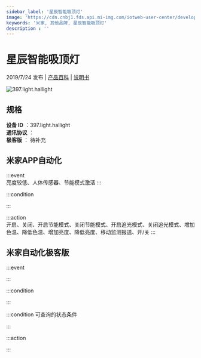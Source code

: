 ```yaml
---
sidebar_label: '星辰智能吸顶灯'
image: 'https://cdn.cnbj1.fds.api.mi-img.com/iotweb-user-center/developer_1679047577929Wk5hgwtW.png?GalaxyAccessKeyId=AKVGLQWBOVIRQ3XLEW&Expires=9223372036854775807&Signature=Jj67/noPk7uFv32nhub7QpWBPEg='
keywords: '米家, 其他品牌, 星辰智能吸顶灯'
description : ''
---
```

# 星辰智能吸顶灯

2019/7/24 发布 | [产品百科](https://home.mi.com/webapp/content/baike/product/index.html?model=397.light.hallight/) | [说明书](https://home.mi.com/views/introduction.html?model=397.light.hallight&region=cn)

![397.light.hallight](https://cdn.cnbj1.fds.api.mi-img.com/iotweb-user-center/developer_1679047577929Wk5hgwtW.png?GalaxyAccessKeyId=AKVGLQWBOVIRQ3XLEW&Expires=9223372036854775807&Signature=Jj67/noPk7uFv32nhub7QpWBPEg=)

## 规格  
> 
**设备 ID** ：397.light.hallight  
**通讯协议** ：  
**极客版**  ： 待补充 


## 米家APP自动化  

:::event  
亮度较低、人体传感器、节能模式激活
:::

:::condition  

:::

:::action   
开启、关闭、开启节能模式、关闭节能模式、开启追光模式、关闭追光模式、增加色温、降低色温、增加亮度、降低亮度、移动监测报送、开/关
:::

## 米家自动化极客版  

:::event  

:::

:::condition  

:::

:::condition 可查询的状态条件  

:::

:::action  

:::

        
